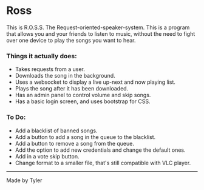 # Ross
This is R.O.S.S. The Request-oriented-speaker-system. This is a program that allows you and your friends to listen to music, without the need to fight over one device to play the songs you want to hear.

### Things it actually does:
  - Takes requests from a user.
  - Downloads the song in the background.
  - Uses a websocket to display a live up-next and now playing list.
  - Plays the song after it has been downloaded.
  - Has an admin panel to control volume and skip songs.
  - Has a basic login screen, and uses bootstrap for CSS.

### To Do:
  - Add a blacklist of banned songs.
  - Add a button to add a song in the queue to the blacklist.
  - Add a button to remove a song from the queue.
  - Add the option to add new credentials and change the default ones.
  - Add in a vote skip button.
  - Change format to a smaller file, that's still compatible with VLC player.
  
  ---------------------------------------------------------------------------
  
  Made by Tyler
